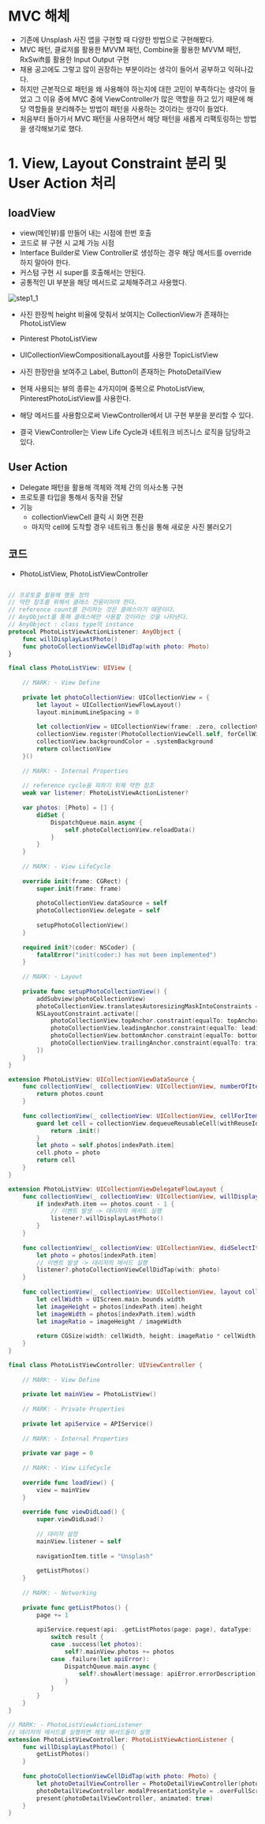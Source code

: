 # MVC 해체
- 기존에 Unsplash 사진 앱을 구현할 때 다양한 방법으로 구현해봤다.
- MVC 패턴, 클로저를 활용한 MVVM 패턴, Combine을 활용한 MVVM 패턴, RxSwift를 활용한 Input Output 구현
- 채용 공고에도 그렇고 많이 권장하는 부분이라는 생각이 들어서 공부하고 익혀나갔다.
- 하지만 근본적으로 패턴을 왜 사용해야 하는지에 대한 고민이 부족하다는 생각이 들었고 그 이유 중에 MVC 중에 ViewController가 많은 역할을 하고 있기 때문에 해당 역할들을 분리해주는 방법이 패턴을 사용하는 것이라는 생각이 들었다.
- 처음부터 돌아가서 MVC 패턴을 사용하면서 해당 패턴을 새롭게 리팩토링하는 방법을 생각해보기로 했다.

# 1. View, Layout Constraint 분리 및 User Action 처리
## loadView
- view(메인뷰)를 만들어 내는 시점에 한번 호출
- 코드로 뷰 구현 시 교체 가능 시점
- Interface Builder로 View Controller로 생성하는 경우 해당 메서드를 override하지 말아야 한다.
- 커스텀 구현 시 super를 호출해서는 안된다.
- 공통적인 UI 부분을 해당 메서드로 교체해주려고 사용했다.

![step1_1](https://github.com/hhhan0315/Unsplash/blob/main/screenshot/MVC_step1_1.png)

- 사진 한장씩 height 비율에 맞춰서 보여지는 CollectionView가 존재하는 PhotoListView
- Pinterest PhotoListView
- UICollectionViewCompositionalLayout를 사용한 TopicListView
- 사진 한장만을 보여주고 Label, Button이 존재하는 PhotoDetailView
- 현재 사용되는 뷰의 종류는 4가지이며 중복으로 PhotoListView, PinterestPhotoListView를 사용한다.

- 해당 메서드를 사용함으로써 ViewController에서 UI 구현 부분을 분리할 수 있다.
- 결국 ViewController는 View Life Cycle과 네트워크 비즈니스 로직을 담당하고 있다.

## User Action
- Delegate 패턴을 활용해 객체와 객체 간의 의사소통 구현
- 프로토콜 타입을 통해서 동작을 전달
- 기능
    - collectionViewCell 클릭 시 화면 전환
    - 마지막 cell에 도착할 경우 네트워크 통신을 통해 새로운 사진 불러오기

## 코드
- PhotoListView, PhotoListViewController
```swift

// 프로토콜 활용해 행동 정의
// 약한 참조를 위해서 클래스 전용이어야 한다.
// reference count를 관리하는 것은 클래스이기 때문이다.
// AnyObject를 통해 클래스에만 사용할 것이라는 것을 나타낸다.
// AnyObject : class type의 instance
protocol PhotoListViewActionListener: AnyObject {
    func willDisplayLastPhoto()
    func photoCollectionViewCellDidTap(with photo: Photo)
}

final class PhotoListView: UIView {
    
    // MARK: - View Define
    
    private let photoCollectionView: UICollectionView = {
        let layout = UICollectionViewFlowLayout()
        layout.minimumLineSpacing = 0
        
        let collectionView = UICollectionView(frame: .zero, collectionViewLayout: layout)
        collectionView.register(PhotoCollectionViewCell.self, forCellWithReuseIdentifier: PhotoCollectionViewCell.identifier)
        collectionView.backgroundColor = .systemBackground
        return collectionView
    }()
        
    // MARK: - Internal Properties
    
    // reference cycle을 피하기 위해 약한 참조
    weak var listener: PhotoListViewActionListener?
    
    var photos: [Photo] = [] {
        didSet {            
            DispatchQueue.main.async {
                self.photoCollectionView.reloadData()
            }
        }
    }
    
    // MARK: - View LifeCycle
    
    override init(frame: CGRect) {
        super.init(frame: frame)
        
        photoCollectionView.dataSource = self
        photoCollectionView.delegate = self
        
        setupPhotoCollectionView()
    }
    
    required init?(coder: NSCoder) {
        fatalError("init(coder:) has not been implemented")
    }
    
    // MARK: - Layout
    
    private func setupPhotoCollectionView() {
        addSubview(photoCollectionView)
        photoCollectionView.translatesAutoresizingMaskIntoConstraints = false
        NSLayoutConstraint.activate([
            photoCollectionView.topAnchor.constraint(equalTo: topAnchor),
            photoCollectionView.leadingAnchor.constraint(equalTo: leadingAnchor),
            photoCollectionView.bottomAnchor.constraint(equalTo: bottomAnchor),
            photoCollectionView.trailingAnchor.constraint(equalTo: trailingAnchor),
        ])
    }
}

extension PhotoListView: UICollectionViewDataSource {
    func collectionView(_ collectionView: UICollectionView, numberOfItemsInSection section: Int) -> Int {
        return photos.count
    }
    
    func collectionView(_ collectionView: UICollectionView, cellForItemAt indexPath: IndexPath) -> UICollectionViewCell {
        guard let cell = collectionView.dequeueReusableCell(withReuseIdentifier: PhotoCollectionViewCell.identifier, for: indexPath) as? PhotoCollectionViewCell else {
            return .init()
        }
        let photo = self.photos[indexPath.item]
        cell.photo = photo
        return cell
    }
}

extension PhotoListView: UICollectionViewDelegateFlowLayout {
    func collectionView(_ collectionView: UICollectionView, willDisplay cell: UICollectionViewCell, forItemAt indexPath: IndexPath) {
        if indexPath.item == photos.count - 1 {
            // 이벤트 발생 -> 대리자의 메서드 실행
            listener?.willDisplayLastPhoto()
        }
    }
    
    func collectionView(_ collectionView: UICollectionView, didSelectItemAt indexPath: IndexPath) {
        let photo = photos[indexPath.item]
        // 이벤트 발생 -> 대리자의 메서드 실행
        listener?.photoCollectionViewCellDidTap(with: photo)
    }
    
    func collectionView(_ collectionView: UICollectionView, layout collectionViewLayout: UICollectionViewLayout, sizeForItemAt indexPath: IndexPath) -> CGSize {
        let cellWidth = UIScreen.main.bounds.width
        let imageHeight = photos[indexPath.item].height
        let imageWidth = photos[indexPath.item].width
        let imageRatio = imageHeight / imageWidth
        
        return CGSize(width: cellWidth, height: imageRatio * cellWidth)
    }
}
```

```swift
final class PhotoListViewController: UIViewController {
    
    // MARK: - View Define
    
    private let mainView = PhotoListView()
    
    // MARK: - Private Properties
    
    private let apiService = APIService()
    
    // MARK: - Internal Properties
    
    private var page = 0
    
    // MARK: - View LifeCycle
    
    override func loadView() {
        view = mainView
    }
    
    override func viewDidLoad() {
        super.viewDidLoad()
        
        // 대리자 설정
        mainView.listener = self
        
        navigationItem.title = "Unsplash"
        
        getListPhotos()
    }
    
    // MARK: - Networking
    
    private func getListPhotos() {
        page += 1
        
        apiService.request(api: .getListPhotos(page: page), dataType: [Photo].self) { [weak self] result in
            switch result {
            case .success(let photos):
                self?.mainView.photos += photos
            case .failure(let apiError):
                DispatchQueue.main.async {
                    self?.showAlert(message: apiError.errorDescription)
                }
            }
        }
    }
}

// MARK: - PhotoListViewActionListener
// 대리자의 메서드를 실행하면 해당 메서드들이 실행
extension PhotoListViewController: PhotoListViewActionListener {
    func willDisplayLastPhoto() {
        getListPhotos()
    }
    
    func photoCollectionViewCellDidTap(with photo: Photo) {
        let photoDetailViewController = PhotoDetailViewController(photo: photo)
        photoDetailViewController.modalPresentationStyle = .overFullScreen
        present(photoDetailViewController, animated: true)
    }
}
```
